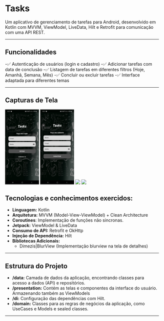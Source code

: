 # Tasks

Um aplicativo de gerenciamento de tarefas para Android, desenvolvido em Kotlin com MVVM, ViewModel, LiveData, Hilt e Retrofit para comunicação com uma API REST.

---

## Funcionalidades
-✅ Autenticação de usuários (login e cadastro)
-✅ Adicionar tarefas com data de conclusão
-✅ Listagem de tarefas em diferentes filtros (Hoje, Amanhã, Semana, Mês)
-✅ Concluir ou excluir tarefas
-✅ Interface adaptada para diferentes temas

---

## Capturas de Tela
<p>
<img src="screenshots/screenshot_1.png" width="22%">
<img src="screenshots/screenshot_2.png" width="22%">
<img src="screenshots/screenshot_3.png" width="22%">
<img src="screenshots/screenrecording.gif" width="22%">
</p>

## Tecnologias e conhecimentos exercidos:
- **Linguagem:** Kotlin
- **Arquitetura:** MVVM (Model-View-ViewModel) + Clean Architecture
- **Coroutines**: Implementação de funções não sincronas.
- **Jetpack:** ViewModel & LiveData
- **Consumo de API:** Retrofit e OkHttp
- **Injeção de Dependência:** Hilt
- **Bibliotecas Adicionais:**
  - Dimezis|BlurView (Implementação blurview na tela de detalhes)
---

## Estrutura do Projeto

- **/data:** Camada de dados da aplicação, encontrando classes para acesso a dados (API) e repositórios.
- **/presentation:** Contém as telas e componentes da interface do usuário. Armazenando também as ViewModels
- **/di:** Configuração das dependências com Hilt.
- **/domain:** Classes para as regras de negócios da aplicação, como UseCases e Models e sealed classes.

---
